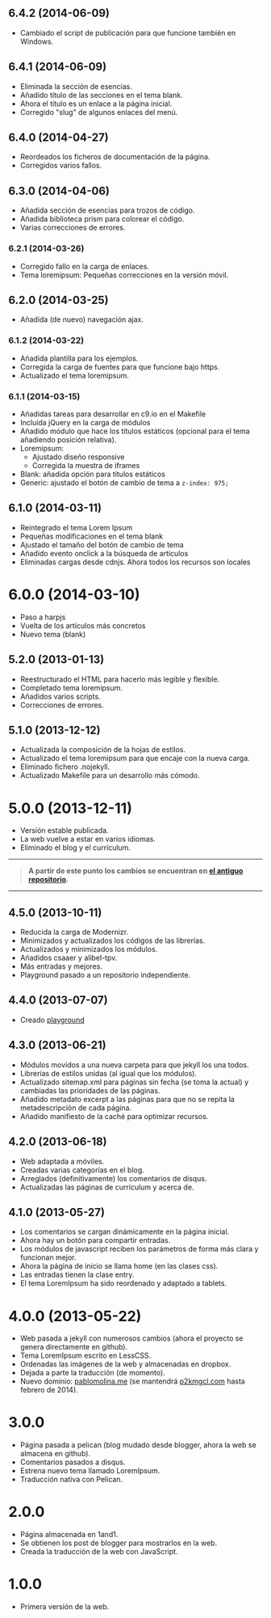 ## 6.4.2 (2014-06-09) ##

 - Cambiado el script de publicación para que funcione también en Windows.

## 6.4.1 (2014-06-09) ##

 - Eliminada la sección de esencias.
 - Añadido título de las secciones en el tema blank.
 - Ahora el título es un enlace a la página inicial.
 - Corregido "slug" de algunos enlaces del menú.

## 6.4.0 (2014-04-27)

 - Reordeados los ficheros de documentación de la página.
 - Corregidos varios fallos.

## 6.3.0 (2014-04-06)

 - Añadida sección de esencias para trozos de código.
 - Añadida biblioteca prism para colorear el código.
 - Varias correcciones de errores.

### 6.2.1 (2014-03-26)

 - Corregido fallo en la carga de enlaces.
 - Tema loremipsum: Pequeñas correcciones en la versión móvil.

## 6.2.0 (2014-03-25)

 - Añadida (de nuevo) navegación ajax.

### 6.1.2 (2014-03-22)

 - Añadida plantilla para los ejemplos.
 - Corregida la carga de fuentes para que funcione bajo https.
 - Actualizado el tema loremipsum.

### 6.1.1 (2014-03-15)
 
 - Añadidas tareas para desarrollar en c9.io en el Makefile
 - Incluída jQuery en la carga de módulos
 - Añadido módulo que hace los títulos estáticos (opcional para el tema
   añadiendo posición relativa).
 - Loremipsum:
   - Ajustado diseño responsive
   - Corregida la muestra de iframes
 - Blank: añadida opción para títulos estáticos
 - Generic: ajustado el botón de cambio de tema a `z-index: 975;`

## 6.1.0 (2014-03-11)

 - Reintegrado el tema Lorem Ipsum
 - Pequeñas modificaciones en el tema blank
 - Ajustado el tamaño del botón de cambio de tema
 - Añadido evento onclick a la búsqueda de artículos
 - Eliminadas cargas desde cdnjs. Ahora todos los recursos son locales

# 6.0.0 (2014-03-10)

 - Paso a harpjs
 - Vuelta de los artículos más concretos
 - Nuevo tema (blank)

## 5.2.0 (2013-01-13)

 - Reestructurado el HTML para hacerlo más legible y flexible.
 - Completado tema loremipsum.
 - Añadidos varios scripts.
 - Correcciones de errores.

## 5.1.0 (2013-12-12)

 - Actualizada la composición de la hojas de estilos.
 - Actualizado el tema loremipsum para que encaje con la nueva carga.
 - Eliminado fichero .nojekyll.
 - Actualizado Makefile para un desarrollo más cómodo.

# 5.0.0 (2013-12-11)

 - Versión estable publicada.
 - La web vuelve a estar en varios idiomas.
 - Eliminado el blog y el currículum.

---

> **A partir de este punto los cambios se encuentran en [el antiguo repositorio](https://github.com/p2kmgcl/p2kmgcl_old.github.com).**

---

## 4.5.0 (2013-10-11)

 - Reducida la carga de Modernizr.
 - Minimizados y actualizados los códigos de las librerías.
 - Actualizados y minimizados los módulos.
 - Añadidos csaaer y alibel-tpv.
 - Más entradas y mejores.
 - Playground pasado a un repositorio independiente.

## 4.4.0 (2013-07-07)

 - Creado [playground](http://pablomolina.me)

## 4.3.0 (2013-06-21)

 - Módulos movidos a una nueva carpeta para que jekyll los una todos.
 - Librerías de estilos unidas (al igual que los módulos).
 - Actualizado sitemap.xml para páginas sin fecha (se toma la actual) y cambiadas las prioridades de las páginas.
 - Añadido metadato excerpt a las páginas para que no se repita la metadescripción de cada página.
 - Añadido manifiesto de la caché para optimizar recursos.

## 4.2.0 (2013-06-18)

 - Web adaptada a móviles.
 - Creadas varias categorías en el blog.
 - Arreglados (definitivamente) los comentarios de disqus.
 - Actualizadas las páginas de currículum y acerca de.

## 4.1.0 (2013-05-27)

 - Los comentarios se cargan dinámicamente en la página inicial.
 - Ahora hay un botón para compartir entradas.
 - Los módulos de javascript reciben los parámetros de forma más clara y  funcionan mejor.
 - Ahora la página de inicio se llama home (en las clases css).
 - Las entradas tienen la clase entry.
 - El tema LoremIpsum ha sido reordenado y adaptado a tablets.

# 4.0.0 (2013-05-22)

 - Web pasada a jekyll con numerosos cambios (ahora el proyecto se genera directamente en github).
 - Tema LoremIpsum escrito en LessCSS.
 - Ordenadas las imágenes de la web y almacenadas en dropbox.
 - Dejada a parte la traducción (de momento).
 - Nuevo dominio: [pablomolina.me](http://pablomolina.me) (se mantendrá [p2kmgcl.com](http://p2kmgcl.com) hasta febrero de 2014).

# 3.0.0

 - Página pasada a pelican (blog mudado desde blogger, ahora la web se almacena en github).
 - Comentarios pasados a disqus.
 - Estrena nuevo tema llamado LoremIpsum.
 - Traducción nativa con Pelican.

# 2.0.0

 - Página almacenada en 1and1.
 - Se obtienen los post de blogger para mostrarlos en la web.
 - Creada la traducción de la web con JavaScript.

# 1.0.0

 - Primera versión de la web.
